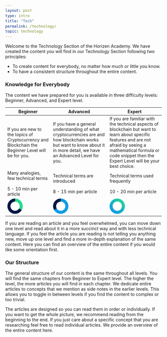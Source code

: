 ```yaml
---
layout: post
type: intro
title: "Tech"
permalink: /technology/
topic: technology
---
```


Welcome to the Technology Section of the Horizen Academy. We have created the content you will find in our Technology Section following two principles:

 - To create content for everybody, no matter how much or little you know.
 - To have a consistent structure throughout the entire content.

### Knowledge for Everybody

The content we have prepared for you is available in three difficulty levels: Beginner, Advanced, and Expert level.

<table class="table table-bordered">
    <thead>
        <tr class="table-active text-center">
            <th>Beginner</th>
            <th>Advanced</th>
            <th>Expert</th>
        </tr>
    </thead>
    <tbody>
        <tr>
            <td>
                If you are new to the topics of Cryptocurrency and Blockchain the Beginner Level will be for you.
            </td>
            <td>
                If you have a general understanding of what cryptocurrencies are and how blockchain works but want to know about it in more detail, we have an Advanced Level for you.
            </td>
            <td>
                If you are familiar with the technical aspects of blockchain but want to learn about specific features and are not afraid by seeing a mathematical formula or code snippet then the Expert Level will be your best choice.
            </td>
        </tr>
        <tr class="text-center">
            <td>
                Many analogies, few technical terms
                <br/><br/>
                5 - 10 min per article
            </td>
            <td>
                Technical terms are introduced
                <br/><br/>
                8 - 15 min per article
            </td>
            <td>
                Technical terms used frequently
                <br/><br/>
                10 - 20 min per article
            </td>
        </tr>
        <tr>
            <td>
                <img src="/assets/img/icons/levels/beginner-2.svg" alt="Beginner" style="max-width: 50px">
            </td>
            <td>
                <img src="/assets/img/icons/levels/advanced-2.svg" alt="Advanced" style="max-width: 50px">
            </td>
            <td>
                <img src="/assets/img/icons/levels/expert-2.svg" alt="Expert" style="max-width: 50px">
            </td>
        </tr>
    </tbody>
</table>

If you are reading an article and you feel overwhelmed, you can move down one level and read about it in a more succinct way and with less technical language. If you feel the article you are reading is not telling you anything new, move up one level and find a more in-depth explanation of the same content. Here you can find an overview of the entire content if you would like some orientation first.

### Our Structure

The general structure of our content is the same throughout all levels. You will find the same chapters from Beginner to Expert level. The higher the level, the more articles you will find in each chapter. We dedicate entire articles to concepts that we mention as side notes in the earlier levels. This allows you to toggle in between levels if you find the content to complex or too trivial.

The articles are designed so you can read them in order or individually. If you want to get the whole picture, we recommend reading from the beginning to the end. If you just care about a specific concept that you are researching feel free to read individual articles. We provide an overview of the entire content here.
